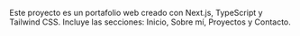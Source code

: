 <!-- Use this file to provide workspace-specific custom instructions to Copilot. For more details, visit https://code.visualstudio.com/docs/copilot/copilot-customization#_use-a-githubcopilotinstructionsmd-file -->

Este proyecto es un portafolio web creado con Next.js, TypeScript y Tailwind CSS. Incluye las secciones: Inicio, Sobre mí, Proyectos y Contacto.
